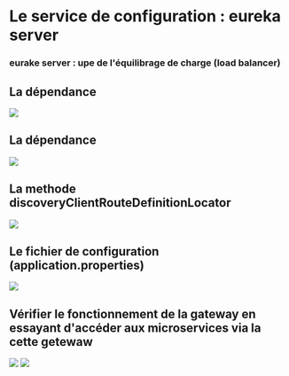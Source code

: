 <h1>Le service de configuration : eureka server </h1>
<h3>eurake server : upe de l'équilibrage de charge (load balancer) </h3>
<h2>La dépendance  </h2>
<kbd><img src="https://user-images.githubusercontent.com/80115513/199326441-2eec7695-f623-409c-b8b0-a8ef9796a97b.png"></kbd>
<h2>La dépendance  </h2>
<kbd><img src="https://user-images.githubusercontent.com/80115513/199326441-2eec7695-f623-409c-b8b0-a8ef9796a97b.png"></kbd>
<h2>La methode discoveryClientRouteDefinitionLocator  </h2>
<kbd><img src="https://user-images.githubusercontent.com/80115513/199328806-24ff1ba7-2212-486e-b258-8d6d771a5147.png"></kbd>
<h2>Le fichier de configuration (application.properties) </h2>
<kbd><img src="https://user-images.githubusercontent.com/80115513/199331319-1e307392-1886-41b1-99f5-38400bcfd0d3.png"></kbd>
<h2>Vérifier le fonctionnement de la gateway en essayant d'accéder aux microservices via la cette getewaw</h2>
<kbd><img src="https://user-images.githubusercontent.com/80115513/199331663-654db785-8f2b-4ee7-a59f-3e9cca66bbd6.png"></kbd>
<kbd><img src="https://user-images.githubusercontent.com/80115513/199331881-9d5152a6-a5b4-4c30-a377-0ce4cb45a2d2.png"></kbd>
